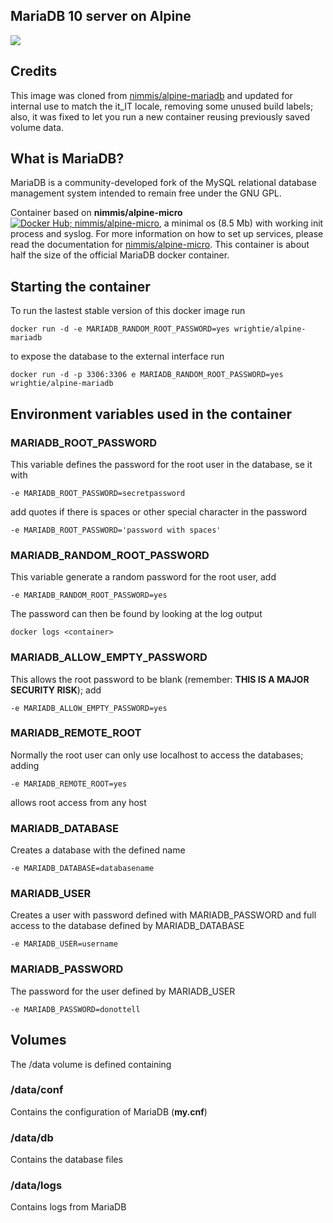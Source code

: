 ## MariaDB 10 server on Alpine

[![](https://images.microbadger.com/badges/image/wrightie/alpine-mariadb.svg)](https://microbadger.com/images/wrightie/alpine-mariadb "Get your own image badge on microbadger.com")

## Credits

This image was cloned from [nimmis/alpine-mariadb](https://hub.docker.com/r/nimmis/alpine-mariadb/) and updated for internal use to match the it_IT locale, removing some unused build labels; also, it was fixed to let you run a new container reusing previously saved volume data.

## What is MariaDB?

MariaDB is a community-developed fork of the MySQL relational database management system intended to remain free under the GNU GPL.


Container based on **nimmis/alpine-micro** [![Docker Hub; nimmis/alpine-micro](https://images.microbadger.com/badges/image/nimmis/alpine-micro.svg)](https://hub.docker.com/r/nimmis/alpine-micro/), a minimal os (8.5 Mb)  with working init process and syslog. For more information on how to set up services, please read the documentation for [nimmis/alpine-micro](https://registry.hub.docker.com/u/nimmis/alpine-micro). This container is about half the size of the official MariaDB docker container.


## Starting the container

To run the lastest stable version of this docker image run

	docker run -d -e MARIADB_RANDOM_ROOT_PASSWORD=yes wrightie/alpine-mariadb

to expose the database to the external interface run

	docker run -d -p 3306:3306 e MARIADB_RANDOM_ROOT_PASSWORD=yes wrightie/alpine-mariadb

## Environment variables used in the container

### MARIADB_ROOT_PASSWORD
This variable defines the password for the root user in the database, se it with

	-e MARIADB_ROOT_PASSWORD=secretpassword

add quotes if there is spaces or other special character in the password

	-e MARIADB_ROOT_PASSWORD='password with spaces'

### MARIADB_RANDOM_ROOT_PASSWORD
This variable generate a random password for the root user, add 

	-e MARIADB_RANDOM_ROOT_PASSWORD=yes

The password can then be found by looking at the log output

	docker logs <container>

### MARIADB_ALLOW_EMPTY_PASSWORD
This allows the root password to be blank (remember: **THIS IS A MAJOR SECURITY RISK**); add

	-e MARIADB_ALLOW_EMPTY_PASSWORD=yes

### MARIADB_REMOTE_ROOT
Normally the root user can only use localhost to access the databases; adding

	-e MARIADB_REMOTE_ROOT=yes

allows root access from any host

### MARIADB_DATABASE
Creates a database with the defined name

	-e MARIADB_DATABASE=databasename

### MARIADB_USER
Creates a user with password defined with MARIADB_PASSWORD and full access to the database defined by MARIADB_DATABASE

	-e MARIADB_USER=username

### MARIADB_PASSWORD
The password for the user defined by MARIADB_USER

	-e MARIADB_PASSWORD=donottell


## Volumes

The /data volume is defined containing

### /data/conf

Contains the configuration of MariaDB (**my.cnf**)

### /data/db

Contains the database files

### /data/logs

Contains logs from MariaDB
<!--stackedit_data:
eyJoaXN0b3J5IjpbLTk2NTc4ODcxMF19
-->
